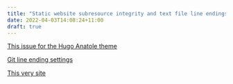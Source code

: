 ```yaml
---
title: "Static website subresource integrity and text file line endings"
date: 2022-04-03T14:08:24+11:00
draft: true
---
```

[This issue for the Hugo Anatole theme](https://github.com/lxndrblz/anatole/issues/114#issuecomment-828750909)

[Git line ending settings](https://docs.github.com/en/get-started/getting-started-with-git/configuring-git-to-handle-line-endings)

[This very site](https://github.com/samuelmay/samuelmay.github.io/blob/main/.gitattributes)